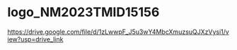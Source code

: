 # logo_NM2023TMID15156
https://drive.google.com/file/d/1zLwwpF_J5u3wY4MbcXmuzsuQJXzVysi1/view?usp=drive_link

